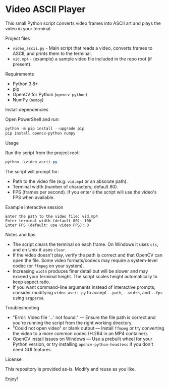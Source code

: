 # Video ASCII Player

This small Python script converts video frames into ASCII art and plays the video in your terminal.

Project files
- `video_ascii.py` - Main script that reads a video, converts frames to ASCII, and prints them to the terminal.
- `vid.mp4` - (example) a sample video file included in the repo root (if present).

Requirements
- Python 3.8+
- pip
- OpenCV for Python (`opencv-python`)
- NumPy (`numpy`)

Install dependencies

Open PowerShell and run:

```powershell
python -m pip install --upgrade pip
pip install opencv-python numpy
```

Usage

Run the script from the project root:

```powershell
python .\video_ascii.py
```

The script will prompt for:
- Path to the video file (e.g. `vid.mp4` or an absolute path).
- Terminal width (number of characters; default 80).
- FPS (frames per second). If you enter `0` the script will use the video's FPS when available.

Example interactive session

```text
Enter the path to the video file: vid.mp4
Enter terminal width (default 80): 100
Enter FPS (default: use video FPS): 0
```

Notes and tips
- The script clears the terminal on each frame. On Windows it uses `cls`, and on Unix it uses `clear`.
- If the video doesn't play, verify the path is correct and that OpenCV can open the file. Some video formats/codecs may require a system-level codec (or `ffmpeg` on your system).
- Increasing `width` produces finer detail but will be slower and may exceed your terminal height. The script scales height automatically to keep aspect ratio.
- If you want command-line arguments instead of interactive prompts, consider modifying `video_ascii.py` to accept `--path`, `--width`, and `--fps` using `argparse`.

Troubleshooting
- "Error: Video file '...' not found." — Ensure the file path is correct and you're running the script from the right working directory.
- "Could not open video" or blank output — Install `ffmpeg` or try converting the video to a more common codec (H.264 in an MP4 container).
- OpenCV install issues on Windows — Use a prebuilt wheel for your Python version, or try installing `opencv-python-headless` if you don't need GUI features.

License

This repository is provided as-is. Modify and reuse as you like.

Enjoy!
